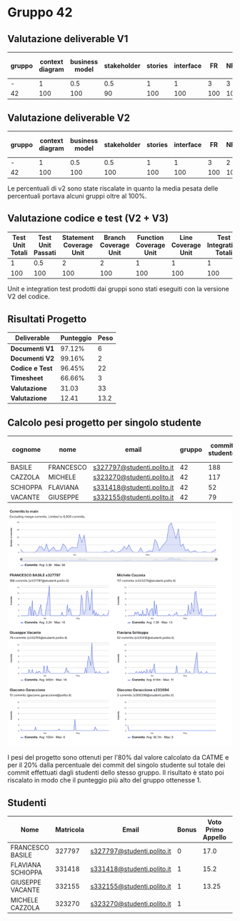 # Gruppo 42

## Valutazione deliverable V1

| gruppo | context diagram | business model | stakeholder | stories | interface | FR | NFR | use cases diagram | use cases | scenario | Glossary | DeploymentDiagram | functionality | estimation doc | precisione valori estimation | valutazione |
| --- | --- | --- | --- | --- | --- | --- | --- | --- | --- | --- | --- | --- | --- | --- | --- | --- |
| - | 1 | 0.5 | 0.5 | 1 | 1 | 3 | 3 | 1 | 5 | 5 | 5 | 2 | 1 | 2 | 2 | 33 |
| 42 | 100 | 100 | 90 | 100 | 100 | 100 | 100 | 100 | 100 | 95 | 85 | 90 | 100 | 90 | 99.78 | 97.12 |


## Valutazione deliverable V2



| gruppo | context diagram | business model | stakeholder | stories | interface | FR | NFR | ACCESS RIGHTS | use cases diagram | use cases | scenario | Glossary | DeploymentDiagram | functionality | estimation | precisione valori estimation | valutazione |
| --- | --- | --- | --- | --- | --- | --- | --- | --- | --- | --- | --- | --- | --- | --- | --- | --- | --- |
| - | 1 | 0.5 | 0.5 | 1 | 1 | 3 | 2 | 1 | 1 | 5 | 5 | 5 | 2 | 1 | 2 | 2 | 33 |
| 42 | 100 | 100 | 100 | 100 | 100 | 100 | 100 | 100 | 100 | 100 | 100 | 100 | 90 | 100 | 95 | 98.21 | 100.51 |


Le percentuali di v2 sono state riscalate in quanto la media pesata delle percentuali portava alcuni gruppi oltre al 100%.

## Valutazione codice e test (V2 + V3)



| Test Unit Totali | Test Unit Passati | Statement Coverage Unit | Branch Coverage Unit | Function Coverage Unit | Line Coverage Unit | Test Integration Totali | Test Integration Falliti | Statement Coverage Integration | Branch Coverage Integration | Function Coverage Integration | Line Coverage Integration | Correttezza V2 | Correttezza V3 | valutazione |
| --- | --- | --- | --- | --- | --- | --- | --- | --- | --- | --- | --- | --- | --- | --- |
| 1 | 0.5 | 2 | 2 | 1 | 1 | 1 | 0.5 | 2 | 2 | 1 | 1 | 16 | 2 | 33 |
| 100 | 100 | 100 | 100 | 100 | 100 | 100 | 100 | 100 | 75 | 100 | 100 | 95.7983193277311 | 100 | 96.45 |


 Unit e integration test prodotti dai gruppi sono stati eseguiti con la versione V2 del codice.


## Risultati Progetto

| Deliverable | Punteggio | Peso |
| --- | --- | --- |
| **Documenti V1** | 97.12% | 6 |
| **Documenti V2** | 99.16% | 2 |
| **Codice e Test** | 96.45% | 22 |
| **Timesheet** | 66.66% | 3 |
| **Valutazione** | 31.03 | 33 |
| **Valutazione** | 12.41 | 13.2 |

## Calcolo pesi progetto per singolo studente

| cognome | nome | email | gruppo | commit studente | commit totali | commit sul totale | coefficiente catme | coefficiente pesato | coefficiente progetto |
| --- | --- | --- | --- | --- | --- | --- | --- | --- | --- |
| BASILE | FRANCESCO | s327797@studenti.polito.it | 42 | 188 | 436 | 0.43 | 1.01 | 0.89 | 1.00 |
| CAZZOLA | MICHELE | s323270@studenti.polito.it | 42 | 117 | 436 | 0.27 | 1.05 | 0.89 | 1.00 |
| SCHIOPPA | FLAVIANA | s331418@studenti.polito.it | 42 | 52 | 436 | 0.12 | 0.94 | 0.78 | 0.87 |
| VACANTE | GIUSEPPE | s332155@studenti.polito.it | 42 | 79 | 436 | 0.18 | 1.00 | 0.84 | 0.94 |

![Commit gruppo 42](./42.png)

 I pesi del progetto sono ottenuti per l'80% dal valore calcolato da CATME e per il 20% dalla percentuale dei commit del singolo studente sul totale dei commit effettuati dagli studenti dello stesso gruppo. Il risultato è stato poi riscalato in modo che il punteggio più alto del gruppo ottenesse 1.

## Studenti

| Nome | Matricola | Email | Bonus | Voto Primo Appello | Voto Secondo Appello | Voto Progetto | Voto Finale |
| --- | --- | --- | --- | --- | --- | --- | --- |
| FRANCESCO BASILE | 327797 | s327797@studenti.polito.it | 0 | 17.0 | | 12.41 | 29 |
| FLAVIANA SCHIOPPA | 331418 | s331418@studenti.polito.it | 1 | 15.2 | | 10.77 | 27 |
| GIUSEPPE VACANTE | 332155 | s332155@studenti.polito.it | 1 | 13.25 | | 11.61 | 26 |
| MICHELE CAZZOLA | 323270 | s323270@studenti.polito.it | 1 |  | 17.4 | 12.40 | 30 |
